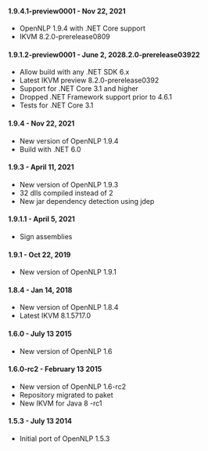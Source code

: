 #### 1.9.4.1-preview0001 - Nov 22, 2021
* OpenNLP 1.9.4 with .NET Core support
* IKVM 8.2.0-prerelease0809

#### 1.9.1.2-preview0001 - June 2, 2028.2.0-prerelease03922
* Allow build with any .NET SDK 6.x
* Latest IKVM preview 8.2.0-prerelease0392
* Support for .NET Core 3.1 and higher
* Dropped .NET Framework support prior to 4.6.1
* Tests for .NET Core 3.1

#### 1.9.4 - Nov 22, 2021
 * New version of OpenNLP 1.9.4
 * Build with .NET 6.0

 #### 1.9.3 - April 11, 2021
 * New version of OpenNLP 1.9.3
 * 32 dlls compiled instead of 2
 * New jar dependency detection using jdep

#### 1.9.1.1 - April 5, 2021
* Sign assemblies

#### 1.9.1 - Oct 22, 2019
* New version of OpenNLP 1.9.1

#### 1.8.4 - Jan 14, 2018
* New version of OpenNLP 1.8.4
* Latest IKVM 8.1.5717.0

#### 1.6.0 - July 13 2015
* New version of OpenNLP 1.6

#### 1.6.0-rc2 - February 13 2015
* New version of OpenNLP 1.6-rc2
* Repository migrated to paket
* New IKVM for Java 8 -rc1

#### 1.5.3 - July 13 2014
* Initial port of OpenNLP 1.5.3